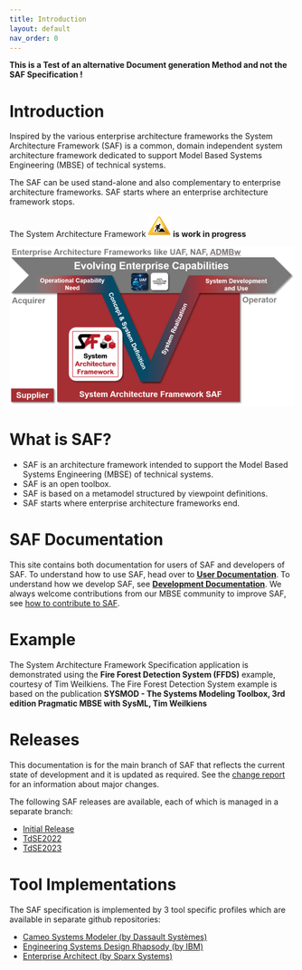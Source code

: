 ```yaml
---
title: Introduction
layout: default
nav_order: 0
---
```

**This is a Test of an alternative Document generation Method and not the SAF Specification !**

# Introduction
Inspired by the various enterprise architecture frameworks the System Architecture Framework (SAF) is a common, domain independent system architecture framework dedicated to support Model Based Systems Engineering (MBSE) of technical systems. 

The SAF can be used stand-alone and also complementary to enterprise architecture frameworks. SAF starts where an enterprise architecture framework stops.

The System Architecture Framework ![Bild](assets/images/maturity-under-construction.svg) **is work in progress**

![Bild](assets/images/EAandSAF.png)

# What is SAF? 
* SAF is an architecture framework intended to support the Model Based Systems Engineering (MBSE) of technical systems.
* SAF is an open toolbox.
* SAF is based on a metamodel structured by viewpoint definitions.
* SAF starts where enterprise architecture frameworks end.

# SAF Documentation

This site contains both documentation for users of SAF and developers of SAF. To understand how to use SAF, head over to **[User Documentation](userdoc.md)**. To understand how we develop SAF, see **[Development Documentation](devdoc.md)**. We always welcome contributions from our MBSE community to improve SAF, see [how to contribute to SAF](contributing.md).

# Example
The System Architecture Framework Specification application is demonstrated using the **Fire Forest Detection System (FFDS)** example, courtesy of Tim Weilkiens. The Fire Forest Detection System example is based on the publication **SYSMOD - The Systems Modeling Toolbox, 3rd edition Pragmatic MBSE with SysML, Tim Weilkiens**

# Releases
This documentation is for the main branch of SAF that reflects the current state of development and it is updated as required. See the [change report](CHANGES.md) for an information about major changes.


The following SAF releases are available, each of which is managed in a separate branch:
* [Initial Release](https://github.com/GfSE/SAF-Specification/tree/Initial-Release/README.md)
* [TdSE2022](https://github.com/GfSE/SAF-Specification/tree/TdSE2022/README.md)
* [TdSE2023](https://github.com/GfSE/SAF-Specification/tree/TdSE2023/README.md)

# Tool Implementations
The SAF specification is implemented by 3 tool specific profiles which are available in separate github repositories:

* [Cameo Systems Modeler (by Dassault Systèmes)](https://github.com/GfSE/SAF-Cameo-Profile)
* [Engineering Systems Design Rhapsody (by IBM)](https://github.com/GfSE/SAF-Rhapsody-Profile)
* [Enterprise Architect (by Sparx Systems)](https://github.com/GfSE/SAF-EA-Profile)

